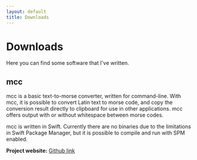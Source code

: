 ```yaml
---
layout: default
title: Downloads
---
```

# Downloads
Here you can find some software that I've written.
## mcc
mcc is a basic text-to-morse converter, written for command-line. With mcc, it is possible to convert Latin text to morse code, and copy the conversion result directly to clipboard for use in other applications. mcc offers output with or without whitespace between morse codes.

mcc is written in Swift. Currently there are no binaries due to the limitations in Swift Package Manager, but it is possible to compile and run with SPM enabled.

**Project website:** [Github link](https://github.com/bitigchi/mcc)
